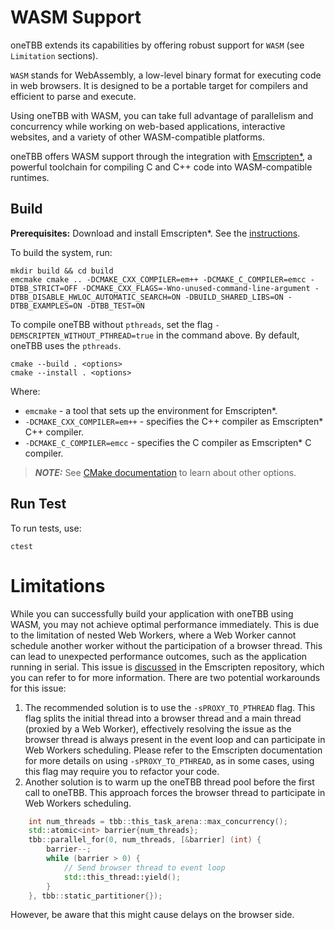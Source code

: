 <!--
******************************************************************************
* 
* Licensed under the Apache License, Version 2.0 (the "License");
* you may not use this file except in compliance with the License.
* You may obtain a copy of the License at
*
*     http://www.apache.org/licenses/LICENSE-2.0
*
* Unless required by applicable law or agreed to in writing, software
* distributed under the License is distributed on an "AS IS" BASIS,
* WITHOUT WARRANTIES OR CONDITIONS OF ANY KIND, either express or implied.
* See the License for the specific language governing permissions and
* limitations under the License.
*******************************************************************************/-->

# WASM Support

oneTBB extends its capabilities by offering robust support for ``WASM`` (see ``Limitation`` sections).

``WASM`` stands for WebAssembly, a low-level binary format for executing code in web browsers. 
It is designed to be a portable target for compilers and efficient to parse and execute. 

Using oneTBB with WASM, you can take full advantage of parallelism and concurrency while working on web-based applications, interactive websites, and a variety of other WASM-compatible platforms.

oneTBB offers WASM support through the integration with [Emscripten*](https://emscripten.org/docs/introducing_emscripten/index.html), a powerful toolchain for compiling C and C++ code into WASM-compatible runtimes. 

## Build

**Prerequisites:** Download and install Emscripten*. See the [instructions](https://emscripten.org/docs/getting_started/downloads.html). 

To build the system, run:

```
mkdir build && cd build
emcmake cmake .. -DCMAKE_CXX_COMPILER=em++ -DCMAKE_C_COMPILER=emcc -DTBB_STRICT=OFF -DCMAKE_CXX_FLAGS=-Wno-unused-command-line-argument -DTBB_DISABLE_HWLOC_AUTOMATIC_SEARCH=ON -DBUILD_SHARED_LIBS=ON -DTBB_EXAMPLES=ON -DTBB_TEST=ON
```
To compile oneTBB without ``pthreads``, set the flag ``-DEMSCRIPTEN_WITHOUT_PTHREAD=true`` in the command above. By default, oneTBB uses the ``pthreads``.
```
cmake --build . <options>
cmake --install . <options>
```
Where:

* ``emcmake`` - a tool that sets up the environment for Emscripten*. 
* ``-DCMAKE_CXX_COMPILER=em++`` - specifies the C++ compiler as Emscripten* C++ compiler. 
* ``-DCMAKE_C_COMPILER=emcc`` - specifies the C compiler as Emscripten* C compiler.


> **_NOTE:_** See [CMake documentation](https://github.com/oneapi-src/oneTBB/blob/master/cmake/README.md) to learn about other options. 


## Run Test

To run tests, use:

```
ctest
```

# Limitations

While you can successfully build your application with oneTBB using WASM, you may not achieve optimal performance immediately. This is due to the limitation of nested Web Workers, where a Web Worker cannot schedule another worker without the participation of a browser thread. This can lead to unexpected performance outcomes, such as the application running in serial.
This issue is [discussed](https://github.com/emscripten-core/emscripten/discussions/21963) in the Emscripten repository, which you can refer to for more information.
There are two potential workarounds for this issue:
1. The recommended solution is to use the ``-sPROXY_TO_PTHREAD`` flag. This flag splits the initial thread into a browser thread and a main thread (proxied by a Web Worker), effectively resolving the issue as the browser thread is always present in the event loop and can participate in Web Workers scheduling. Please refer to the Emscripten documentation for more details on using ``-sPROXY_TO_PTHREAD``, as in some cases, using this flag may require you to refactor your code.
2. Another solution is to warm up the oneTBB thread pool before the first call to oneTBB. This approach forces the browser thread to participate in Web Workers scheduling.
```cpp
    int num_threads = tbb::this_task_arena::max_concurrency();
    std::atomic<int> barrier{num_threads};
    tbb::parallel_for(0, num_threads, [&barrier] (int) {
        barrier--;
        while (barrier > 0) {
            // Send browser thread to event loop
            std::this_thread::yield();
        }
    }, tbb::static_partitioner{});
```
However, be aware that this might cause delays on the browser side.
